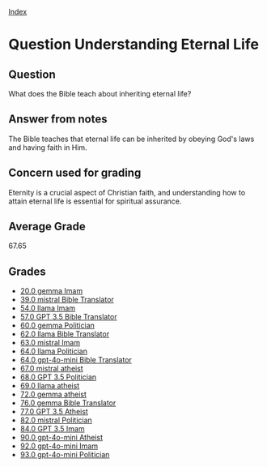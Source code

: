 
[Index](../../index.md)
# Question Understanding Eternal Life
## Question
What does the Bible teach about inheriting eternal life?

## Answer from notes
The Bible teaches that eternal life can be inherited by obeying God's laws and having faith in Him.

## Concern used for grading
Eternity is a crucial aspect of Christian faith, and understanding how to attain eternal life is essential for spiritual assurance.

## Average Grade
67.65

## Grades
 * [20.0 gemma Imam](../answers/gemma_Imam/Understanding_Eternal_Life.md)
 * [39.0 mistral Bible Translator](../answers/mistral_Bible_Translator/Understanding_Eternal_Life.md)
 * [54.0 llama Imam](../answers/llama_Imam/Understanding_Eternal_Life.md)
 * [57.0 GPT 3.5 Bible Translator](../answers/GPT_3.5_Bible_Translator/Understanding_Eternal_Life.md)
 * [60.0 gemma Politician](../answers/gemma_Politician/Understanding_Eternal_Life.md)
 * [62.0 llama Bible Translator](../answers/llama_Bible_Translator/Understanding_Eternal_Life.md)
 * [63.0 mistral Imam](../answers/mistral_Imam/Understanding_Eternal_Life.md)
 * [64.0 llama Politician](../answers/llama_Politician/Understanding_Eternal_Life.md)
 * [64.0 gpt-4o-mini Bible Translator](../answers/gpt-4o-mini_Bible_Translator/Understanding_Eternal_Life.md)
 * [67.0 mistral atheist](../answers/mistral_atheist/Understanding_Eternal_Life.md)
 * [68.0 GPT 3.5 Politician](../answers/GPT_3.5_Politician/Understanding_Eternal_Life.md)
 * [69.0 llama atheist](../answers/llama_atheist/Understanding_Eternal_Life.md)
 * [72.0 gemma atheist](../answers/gemma_atheist/Understanding_Eternal_Life.md)
 * [76.0 gemma Bible Translator](../answers/gemma_Bible_Translator/Understanding_Eternal_Life.md)
 * [77.0 GPT 3.5 Atheist](../answers/GPT_3.5_Atheist/Understanding_Eternal_Life.md)
 * [82.0 mistral Politician](../answers/mistral_Politician/Understanding_Eternal_Life.md)
 * [84.0 GPT 3.5 Imam](../answers/GPT_3.5_Imam/Understanding_Eternal_Life.md)
 * [90.0 gpt-4o-mini Atheist](../answers/gpt-4o-mini_Atheist/Understanding_Eternal_Life.md)
 * [92.0 gpt-4o-mini Imam](../answers/gpt-4o-mini_Imam/Understanding_Eternal_Life.md)
 * [93.0 gpt-4o-mini Politician](../answers/gpt-4o-mini_Politician/Understanding_Eternal_Life.md)
